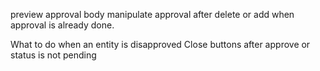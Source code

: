 preview approval body
manipulate approval after delete or add when approval is already done.

What to do when an entity is disapproved
Close buttons after approve or status is not pending
